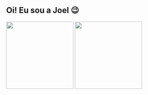 ## Oi! Eu sou a Joel 😉
<div>
  <img height="180em" src="https://github-readme-stats.vercel.app/api?username=zoreu&show_icons=true&theme=ayu-mirage" />
  <img height="180em" src="https://github-readme-stats.vercel.app/api/top-langs/?username=zoreu&layout=compact&langs_count=16&theme=ayu-mirage" />
</div>
 
</div>
